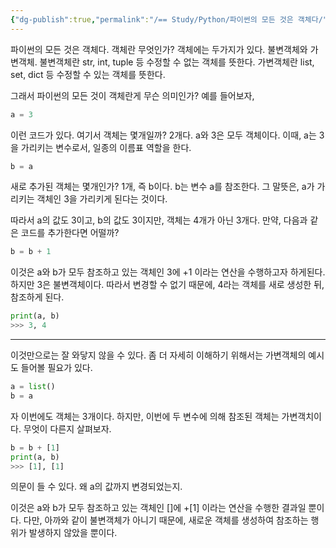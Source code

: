 ```yaml
---
{"dg-publish":true,"permalink":"/== Study/Python/파이썬의 모든 것은 객체다/","created":"2024-04-15T15:00:58.000+09:00","updated":"2025-01-14T15:33:46.000+09:00"}
---
```



파이썬의 모든 것은 객체다.
객체란 무엇인가?
객체에는 두가지가 있다. 불변객체와 가변객체.
불변객체란 str, int, tuple 등 수정할 수 없는 객체를 뜻한다.
가변객체란 list, set, dict 등 수정할 수 있는 객체를 뜻한다.

그래서 파이썬의 모든 것이 객체란게 무슨 의미인가?
예를 들어보자,
```python
a = 3
```
이런 코드가 있다. 여기서 객체는 몇개일까?
2개다.
a와 3은 모두 객체이다. 이때, a는 3을 가리키는 변수로서, 일종의 이름표 역할을 한다.

```python
b = a
```
새로 추가된 객체는 몇개인가?
1개, 즉 b이다.
b는 변수 a를 참조한다. 그 말뜻은, a가 가리키는 객체인 3을 가리키게 된다는 것이다.

따라서 a의 값도 3이고, b의 값도 3이지만, 객체는 4개가 아닌 3개다.
만약, 다음과 같은 코드를 추가한다면 어떨까?

```python
b = b + 1
```
이것은 a와 b가 모두 참조하고 있는 객체인 3에 +1 이라는 연산을 수행하고자 하게된다.
하지만 3은 불변객체이다. 따라서 변경할 수 없기 때문에, 4라는 객체를 새로 생성한 뒤, 참조하게 된다. 
```python
print(a, b)
>>> 3, 4
```
---

이것만으로는 잘 와닿지 않을 수 있다.
좀 더 자세히 이해하기 위해서는 가변객체의 예시도 들어볼 필요가 있다.
```python
a = list()
b = a
```
자 이번에도 객체는 3개이다.
하지만, 이번에 두 변수에 의해 참조된 객체는 가변객치이다.
무엇이 다른지 살펴보자.
```python
b = b + [1]
print(a, b)
>>> [1], [1]
```
의문이 들 수 있다. 왜 a의 값까지 변경되었는지.

이것은 a와 b가 모두 참조하고 있는 객체인 []에 +[1] 이라는 연산을 수행한 결과일 뿐이다.
다만, 아까와 같이 불변객체가 아니기 때문에, 새로운 객체를 생성하여 참조하는 행위가 발생하지 않았을 뿐이다.